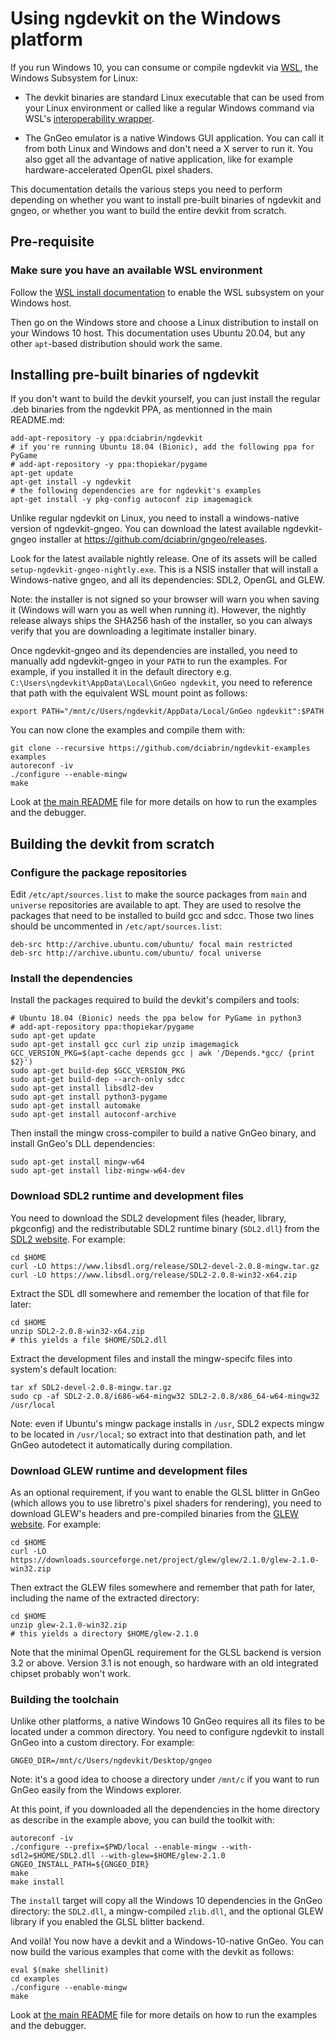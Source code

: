 # Using ngdevkit on the Windows platform

If you run Windows 10, you can consume or compile ngdevkit via [WSL][wsl],
the Windows Subsystem for Linux:

   * The devkit binaries are standard Linux executable that can be
     used from your Linux environment or called like a regular Windows
     command via WSL's [interoperability wrapper][interop].

   * The GnGeo emulator is a native Windows GUI application. You
     can call it from both Linux and Windows and don't need a
     X server to run it. You also gget all the advantage of native
     application, like for example hardware-accelerated OpenGL
     pixel shaders.

This documentation details the various steps you need to perform
depending on whether you want to install pre-built binaries of
ngdevkit and gngeo, or whether you want to build the entire devkit
from scratch.

## Pre-requisite

### Make sure you have an available WSL environment

Follow the
[WSL install documentation](https://docs.microsoft.com/en-us/windows/wsl/install-win10)
to enable the WSL subsystem on your Windows host.

Then go on the Windows store and choose a Linux distribution to
install on your Windows 10 host. This documentation uses Ubuntu 20.04,
but any other `apt`-based distribution should work the same.

## Installing pre-built binaries of ngdevkit

If you don't want to build the devkit yourself, you can just
install the regular .deb binaries from the ngdevkit PPA,
as mentionned in the main README.md:

    add-apt-repository -y ppa:dciabrin/ngdevkit
    # if you're running Ubuntu 18.04 (Bionic), add the following ppa for PyGame
    # add-apt-repository -y ppa:thopiekar/pygame
    apt-get update
    apt-get install -y ngdevkit
    # the following dependencies are for ngdevkit's examples
    apt-get install -y pkg-config autoconf zip imagemagick

Unlike regular ngdevkit on Linux, you need to install a windows-native
version of ngdevkit-gngeo. You can download the latest available
ngdevkit-gngeo installer at
https://github.com/dciabrin/gngeo/releases.

Look for the latest available nightly release. One of its assets
will be called `setup-ngdevkit-gngeo-nightly.exe`. This is a NSIS
installer that will install a Windows-native gngeo, and all its
dependencies: SDL2, OpenGL and GLEW.

Note: the installer is not signed so your browser will warn you when
saving it (Windows will warn you as well when running it). However,
the nightly release always ships the SHA256 hash of the installer, so
you can always verify that you are downloading a legitimate installer
binary.

Once ngdevkit-gngeo and its dependencies are installed, you need to
manually add ngdevkit-gngeo in your `PATH` to run the examples. For
example, if you installed it in the default directory e.g.
`C:\Users\ngdevkit\AppData\Local\GnGeo ngdevkit`, you need to
reference that path with the equivalent WSL mount point as follows:

    export PATH="/mnt/c/Users/ngdevkit/AppData/Local/GnGeo ngdevkit":$PATH

You can now clone the examples and compile them with:

    git clone --recursive https://github.com/dciabrin/ngdevkit-examples examples
    autoreconf -iv
    ./configure --enable-mingw
    make

Look at [the main README](README.md) file for more details on
how to run the examples and the debugger.


## Building the devkit from scratch

### Configure the package repositories

Edit `/etc/apt/sources.list` to make the source packages from `main`
and `universe` repositories are available to apt. They are used to
resolve the packages that need to be installed to build gcc and
sdcc. Those two lines should be uncommented in
`/etc/apt/sources.list`:

    deb-src http://archive.ubuntu.com/ubuntu/ focal main restricted
    deb-src http://archive.ubuntu.com/ubuntu/ focal universe

### Install the dependencies

Install the packages required to build the devkit's compilers and
tools:

    # Ubuntu 18.04 (Bionic) needs the ppa below for PyGame in python3
    # add-apt-repository ppa:thopiekar/pygame
    sudo apt-get update
    sudo apt-get install gcc curl zip unzip imagemagick
    GCC_VERSION_PKG=$(apt-cache depends gcc | awk '/Depends.*gcc/ {print $2}')
    sudo apt-get build-dep $GCC_VERSION_PKG
    sudo apt-get build-dep --arch-only sdcc
    sudo apt-get install libsdl2-dev
    sudo apt-get install python3-pygame
    sudo apt-get install automake
    sudo apt-get install autoconf-archive

Then install the mingw cross-compiler to build a native GnGeo binary,
and install GnGeo's DLL dependencies:

    sudo apt-get install mingw-w64
    sudo apt-get install libz-mingw-w64-dev

### Download SDL2 runtime and development files

You need to download the SDL2 development files (header, library,
pkgconfig) and the redistributable SDL2 runtime binary
(`SDL2.dll`) from the [SDL2 website](https://www.libsdl.org/download-2.0.php).
For example:

    cd $HOME
    curl -LO https://www.libsdl.org/release/SDL2-devel-2.0.8-mingw.tar.gz
    curl -LO https://www.libsdl.org/release/SDL2-2.0.8-win32-x64.zip

Extract the SDL dll somewhere and remember the location of that file
for later:

    cd $HOME
    unzip SDL2-2.0.8-win32-x64.zip
    # this yields a file $HOME/SDL2.dll

Extract the development files and install the mingw-specifc files
into system's default location:

    tar xf SDL2-devel-2.0.8-mingw.tar.gz
    sudo cp -af SDL2-2.0.8/i686-w64-mingw32 SDL2-2.0.8/x86_64-w64-mingw32 /usr/local

Note: even if Ubuntu's mingw package installs in `/usr`, SDL2 expects
mingw to be located in `/usr/local`; so extract into that destination
path, and let GnGeo autodetect it automatically during compilation.

### Download GLEW runtime and development files

As an optional requirement, if you want to enable the GLSL blitter in
GnGeo (which allows you to use libretro's pixel shaders for
rendering), you need to download GLEW's headers and pre-compiled
binaries from the [GLEW website](http://glew.sourceforge.net/). For
example:

    cd $HOME
    curl -LO https://downloads.sourceforge.net/project/glew/glew/2.1.0/glew-2.1.0-win32.zip

Then extract the GLEW files somewhere and remember that path for
later, including the name of the extracted directory:

    cd $HOME
    unzip glew-2.1.0-win32.zip
    # this yields a directory $HOME/glew-2.1.0

Note that the minimal OpenGL requirement for the GLSL backend is
version 3.2 or above. Version 3.1 is not enough, so hardware with
an old integrated chipset probably won't work.


### Building the toolchain

Unlike other platforms, a native Windows 10 GnGeo requires all
its files to be located under a common directory. You need to
configure ngdevkit to install GnGeo into a custom directory.
For example:

    GNGEO_DIR=/mnt/c/Users/ngdevkit/Desktop/gngeo

Note: it's a good idea to choose a directory under `/mnt/c` if you
want to run GnGeo easily from the Windows explorer.

At this point, if you downloaded all the dependencies in the home
directory as describe in the example above, you can build the
toolkit with:

    autoreconf -iv
    ./configure --prefix=$PWD/local --enable-mingw --with-sdl2=$HOME/SDL2.dll --with-glew=$HOME/glew-2.1.0 GNGEO_INSTALL_PATH=${GNGEO_DIR}
    make
    make install

The `install` target will copy all the Windows 10 dependencies in
the GnGeo directory: the `SDL2.dll`, a mingw-compiled `zlib.dll`,
and the optional GLEW library if you enabled the GLSL blitter
backend.

And voilà! You now have a devkit and a Windows-10-native GnGeo.
You can now build the various examples that come with the devkit
as follows:

    eval $(make shellinit)
    cd examples
    ./configure --enable-mingw
    make

Look at [the main README](README.md) file for more details on
how to run the examples and the debugger.

[wsl]: https://docs.microsoft.com/en-us/windows/wsl/install-win10
[interop]: https://docs.microsoft.com/en-us/windows/wsl/interop
